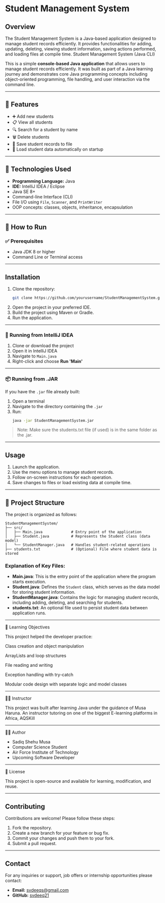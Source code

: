 # Student Management System

## Overview
The Student Management System is a Java-based application designed to manage student records efficiently. It provides functionalities for adding, updating, deleting, viewing student information, saving actions performed, and loading files at compile time.  Student Management System (Java CLI)

This is a simple **console-based Java application** that allows users to manage student records efficiently. It was built as part of a Java learning journey and demonstrates core Java programming concepts including object-oriented programming, file handling, and user interaction via the command line.

---

## 📌 Features

- ➕ Add new students
- 📋 View all students
- 🔍 Search for a student by name
- 🗑️ Delete students
- 💾 Save student records to file
- 📂 Load student data automatically on startup

---

## 🧱 Technologies Used

- **Programming Language:** Java
- **IDE:** IntelliJ IDEA / Eclipse
- Java SE 8+
- Command-line Interface (CLI)
- File I/O using `File`, `Scanner`, and `PrintWriter`
- OOP concepts: classes, objects, inheritance, encapsulation

---

## 🚀 How to Run

### ✅ Prerequisites

- Java JDK 8 or higher
- Command Line or Terminal access

---


## Installation
1. Clone the repository:
    ```bash
    git clone https://github.com/yourusername/StudentManagementSystem.git
    ```
2. Open the project in your preferred IDE.
3. Build the project using Maven or Gradle.
4. Run the application.

---

### 🔨 Running from IntelliJ IDEA

1. Clone or download the project
2. Open it in IntelliJ IDEA
3. Navigate to `Main.java`
4. Right-click and choose **Run 'Main'**

---

### 📦 Running from .JAR

If you have the `.jar` file already built:

1. Open a terminal
2. Navigate to the directory containing the `.jar`
3. Run:
   ```bash
   java -jar StudentManagementSystem.jar

> Note: Make sure the students.txt file (if used) is in the same folder as the .jar.

---

## Usage
1. Launch the application.
2. Use the menu options to manage student records.
3. Follow on-screen instructions for each operation.
4. Save changes to files or load existing data at compile time.

---
## 📁 Project Structure

The project is organized as follows:

```
StudentManagementSystem/
├── src/
│   ├── Main.java             # Entry point of the application
│   ├── Student.java          # Represents the Student class (data model)
│   └── StudentManager.java   # Handles student-related operations
├── students.txt              # (Optional) File where student data is stored
```

### Explanation of Key Files:
- **Main.java**: This is the entry point of the application where the program starts execution.
- **Student.java**: Defines the `Student` class, which serves as the data model for storing student information.
- **StudentManager.java**: Contains the logic for managing student records, including adding, deleting, and searching for students.
- **students.txt**: An optional file used to persist student data between application runs.


---

📘 Learning Objectives

This project helped the developer practice:

Class creation and object manipulation

ArrayLists and loop structures

File reading and writing

Exception handling with try-catch

Modular code design with separate logic and model classes



---

👨‍🏫 Instructor

This project was built after learning Java under the guidance of Musa Haruna. An instructor
tutoring on one of the biggest E-learning platforms in Africa, AQSKill 


---

👨‍💻 Author

- Sadiq Shehu Musa
- Computer Science Student
- Air Force Institute of Technology
- Upcoming Software Developer


---

📃 License

This project is open-source and available for learning, modification, and reuse.

---

## Contributing
Contributions are welcome! Please follow these steps:
1. Fork the repository.
2. Create a new branch for your feature or bug fix.
3. Commit your changes and push them to your fork.
4. Submit a pull request.

---

## Contact
For any inquiries or support, job offers or internship opportunities please contact:
- **Email:** svdeeqs@gmail.com
- **GitHub:** [svdeeq21](https://github.com/svdeeq21)
